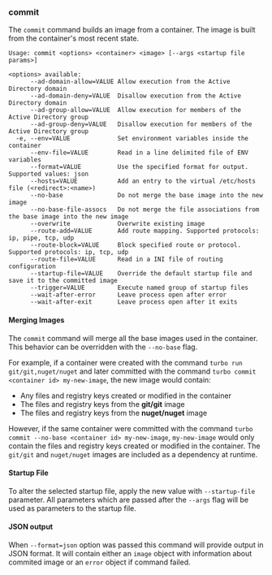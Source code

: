 ### commit

The `commit` command builds an image from a container. The image is built from the container's most recent state. 

```
Usage: commit <options> <container> <image> [--args <startup file params>]

<options> available:
      --ad-domain-allow=VALUE Allow execution from the Active Directory domain
      --ad-domain-deny=VALUE  Disallow execution from the Active Directory domain
      --ad-group-allow=VALUE  Allow execution for members of the Active Directory group
      --ad-group-deny=VALUE   Disallow execution for members of the Active Directory group
  -e, --env=VALUE             Set environment variables inside the container
      --env-file=VALUE        Read in a line delimited file of ENV variables
      --format=VALUE          Use the specified format for output. Supported values: json
      --hosts=VALUE           Add an entry to the virtual /etc/hosts file (<redirect>:<name>)
      --no-base               Do not merge the base image into the new image
      --no-base-file-assocs   Do not merge the file associations from the base image into the new image
      --overwrite             Overwrite existing image
      --route-add=VALUE       Add route mapping. Supported protocols: ip, pipe, tcp, udp
      --route-block=VALUE     Block specified route or protocol. Supported protocols: ip, tcp, udp
      --route-file=VALUE      Read in a INI file of routing configuration
      --startup-file=VALUE    Override the default startup file and save it to the committed image
      --trigger=VALUE         Execute named group of startup files
      --wait-after-error      Leave process open after error
      --wait-after-exit       Leave process open after it exits
```

#### Merging Images

The `commit` command will merge all the base images used in the container. This behavior can be overridden with the `--no-base` flag. 

For example, if a container were created with the command `turbo run git/git,nuget/nuget` and later committed with the command `turbo commit <container id> my-new-image`, the new image would contain: 

- Any files and registry keys created or modified in the container
- The files and registry keys from the **git/git** image
- The files and registry keys from the **nuget/nuget** image

However, if the same container were committed with the command `turbo commit --no-base <container id> my-new-image`, `my-new-image` would only contain the files and registry keys created or modified in the container. The `git/git` and `nuget/nuget` images are included as a dependency at runtime.

#### Startup File

To alter the selected startup file, apply the new value with `--startup-file` parameter. All parameters which are passed after the `--args` flag will be used as parameters to the startup file.

#### JSON output

When `--format=json` option was passed this command will provide output in JSON format. It will contain either an `image` object with information about commited image or an `error` object if command failed.
